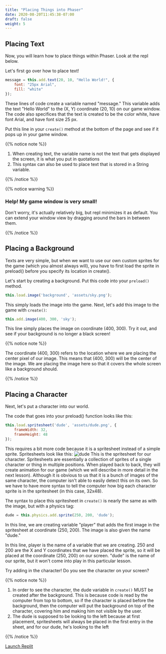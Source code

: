 ```yaml
---
title: "Placing Things into Phaser"
date: 2020-08-20T11:45:38-07:00
draft: false
weight: 5
---
```


## Placing Text

Now, you will learn how to place things within Phaser. Look at the repl below.

Let's first go over how to place text!

```javascript
message = this.add.text(20, 10, "Hello World!", {
	font: "25px Arial",
	fill: "white"
});
```

These lines of code create a variable named "message." This variable adds the text "Hello World" to the (X, Y) coordinate (20, 10) on our game window. The code also specifices that the text is created to be the color white, have font Arial, and have font size 25 px.

Put this line in your `create()` method at the bottom of the page and see if it pops up in your game window.

{{% notice note %}}

1. When creating text, the variable name is not the text that gets displayed the screen, it is what you put in quotations
2. This syntax can also be used to place text that is stored in a String variable.

{{% /notice %}}

{{% notice warning %}}

### Help! My game window is very small!

Don't worry, it's actually relatively big, but repl minimizes it as default. You can extend your window view by dragging around the bars in between them.

{{% /notice %}}

## Placing a Background

Texts are very simple, but when we want to use our own custom sprites for the game (which you almost always will), you have to first load the sprite in preload() before you specify its location in create().

Let's start by creating a background. Put this code into your `preload()` method.

```javascript
this.load.image('background', 'assets/sky.png');
```

This simply loads the image into the game. Next, let's add this image to the game with `create()`:

```javascript
this.add.image(400, 300, 'sky');
```

This line simply places the image on coordinate (400, 300). Try it out, and see if your background is no longer a black screen!

{{% notice note %}}

The coordinate (400, 300) refers to the location where we are placing the center pixel of our image. This means that (400, 300) will be the center of the image. We are placing the image here so that it covers the whole screen like a background should.

{{% /notice %}}

## Placing a Character

Next, let's put a character into our world.

The code that goes into your preload() function looks like this:

```javascript
this.load.spritesheet('dude', 'assets/dude.png', {
    frameWidth: 32,
    frameHeight: 48
});
```

This requires a bit more code because it is a spritesheet instead of a simple sprite. Spritesheets look like this:
![dude](../media/example-dude.png)
This is the spritesheet for our character. Spritesheets are essentially a collection of sprites of a single character or thing in multiple positions. When played back to back, they will create animation for our game (which we will describe in more detail in the next lesson). Although it is obvious to us that it is a bunch of images of the same character, the computer isn't able to easily detect this on its own. So we have to have more syntax to tell the computer how big each character sprite is in the spritesheet (in this case, 32x48).

The syntax to place this spritesheet in `create()` is nearly the same as with the image, but with a physics tag:

```javascript
dude = this.physics.add.sprite(250, 200, 'dude');
```

In this line, we are creating variable "player" that adds the first image in the spritesheet at coordinate (250, 200). The image is also given the name "dude."

In this line, player is the name of a variable that we are creating. 250 and 200 are the X and Y coordinates that we have placed the sprite, so it will be placed at the coordinate (250, 200) on our screen. "dude" is the name of our sprite, but it won't come into play in this particular lesson.

Try adding in the character! Do you see the character on your screen?

{{% notice note %}}

1. In order to see the character, the dude variable in `create()` MUST be created after the background. This is because code is read by the computer from top to bottom, so if the character is placed before the background, then the computer will put the background on top of the character, covering him and making him not visible by the user.
2. The dude is supposed to be looking to the left because at first placement, spritesheets will always be placed in the first entry in the sheet, and for our dude, he's looking to the left

{{% /notice %}}

<a class="my-2 mx-4 btn btn-info" href="https://replit.com/@nuevofoundation/PhasorPlacingThings" target="_blank">Launch Replit</a>